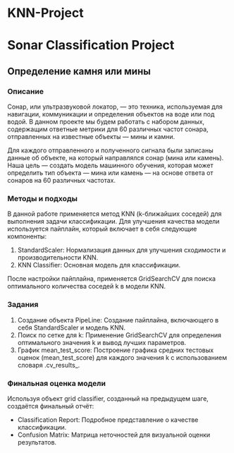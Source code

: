# KNN-Project

# Sonar Classification Project

## Определение камня или мины

### Описание

Сонар, или ультразвуковой локатор, — это техника, используемая для навигации, коммуникации и определения объектов на воде или под водой. В данном проекте мы будем работать с набором данных, содержащим ответные метрики для 60 различных частот сонара, отправленных на известные объекты — мины и камни.

Для каждого отправленного и полученного сигнала были записаны данные об объекте, на который направлялся сонар (мина или камень). Наша цель — создать модель машинного обучения, которая может определить тип объекта — мина или камень — на основе ответа от сонаров на 60 различных частотах.

### Методы и подходы

В данной работе применяется метод KNN (k-ближайших соседей) для выполнения задачи классификации. Для улучшения качества модели используется пайплайн, который включает в себя следующие компоненты:

1. StandardScaler: Нормализация данных для улучшения сходимости и производительности KNN.
2. KNN Classifier: Основная модель для классификации.

После настройки пайплайна, применяется GridSearchCV для поиска оптимального количества соседей k в модели KNN.

### Задания

1. Создание объекта PipeLine: Создание пайплайна, включающего в себя StandardScaler и модель KNN.
2. Поиск по сетке для k: Применение GridSearchCV для определения оптимального значения k и вывод лучших параметров.
3. График mean_test_score: Построение графика средних тестовых оценок (mean_test_score) для каждого значения k с использованием словаря .cv_results_.

### Финальная оценка модели

Используя объект grid classifier, созданный на предыдущем шаге, создаётся финальный отчёт:

- Classification Report: Подробное представление о качестве классификации.
- Confusion Matrix: Матрица неточностей для визуальной оценки результатов.


